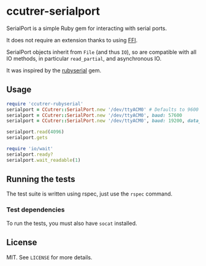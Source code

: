 # ccutrer-serialport

SerialPort is a simple Ruby gem for interacting with serial ports.

It does not require an extension thanks to using [FFI](https://github.com/ffi/ffi).

SerialPort objects inherit from `File` (and thus `IO`), so are compatible with all
IO methods, in particular `read_partial`, and asynchronous IO.

It was inspired by the [rubyserial](https://github.com/hybridgroup/rubyserial) gem.

## Usage

```ruby
require 'ccutrer-rubyserial'
serialport = CCutrer::SerialPort.new '/dev/ttyACM0' # Defaults to 9600 baud, 8 data bits, and no parity
serialport = CCutrer::SerialPort.new '/dev/ttyACM0', baud: 57600
serialport = CCutrer::SerialPort.new '/dev/ttyACM0', baud: 19200, data_bits: 8, parity: :even

serialport.read(4096)
serialport.gets

require 'io/wait'
serialport.ready?
serialport.wait_readable(1)
```

## Running the tests

The test suite is written using rspec, just use the `rspec` command.

### Test dependencies

To run the tests, you must also have `socat` installed.

## License

MIT. See `LICENSE` for more details.
